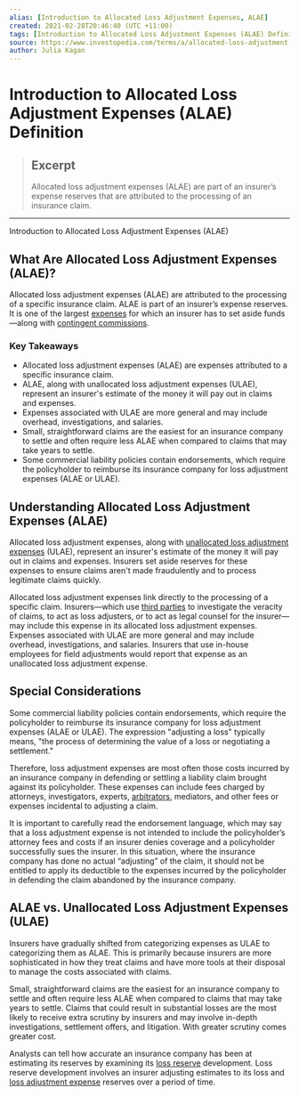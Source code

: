```yaml
---
alias: [Introduction to Allocated Loss Adjustment Expenses, ALAE]
created: 2021-02-28T20:46:40 (UTC +11:00)
tags: [Introduction to Allocated Loss Adjustment Expenses (ALAE) Definition, Introduction to Allocated Loss Adjustment Expenses (ALAE)]
source: https://www.investopedia.com/terms/a/allocated-loss-adjustment-expenses-alae.asp
author: Julia Kagan
---
```


# Introduction to Allocated Loss Adjustment Expenses (ALAE) Definition

> ## Excerpt
> Allocated loss adjustment expenses (ALAE) are part of an insurer’s expense reserves that are attributed to the processing of an insurance claim.

---

Introduction to Allocated Loss Adjustment Expenses (ALAE)
## What Are Allocated Loss Adjustment Expenses (ALAE)?

Allocated loss adjustment expenses (ALAE) are attributed to the processing of a specific insurance claim. ALAE is part of an insurer’s expense reserves. It is one of the largest [expenses](https://www.investopedia.com/terms/e/expense.asp) for which an insurer has to set aside funds—along with [contingent commissions](https://www.investopedia.com/terms/c/contingent-commission.asp).

### Key Takeaways

-   Allocated loss adjustment expenses (ALAE) are expenses attributed to a specific insurance claim.
-   ALAE, along with unallocated loss adjustment expenses (ULAE), represent an insurer's estimate of the money it will pay out in claims and expenses.
-   Expenses associated with ULAE are more general and may include overhead, investigations, and salaries.
-   Small, straightforward claims are the easiest for an insurance company to settle and often require less ALAE when compared to claims that may take years to settle.
-   Some commercial liability policies contain endorsements, which require the policyholder to reimburse its insurance company for loss adjustment expenses (ALAE or ULAE).

## Understanding Allocated Loss Adjustment Expenses (ALAE)

Allocated loss adjustment expenses, along with [unallocated loss adjustment expenses](https://www.investopedia.com/terms/u/unallocated-loss-adjustment-expenses-ulae.asp) (ULAE), represent an insurer's estimate of the money it will pay out in claims and expenses. Insurers set aside reserves for these expenses to ensure claims aren't made fraudulently and to process legitimate claims quickly.

Allocated loss adjustment expenses link directly to the processing of a specific claim. Insurers—which use [third parties](https://www.investopedia.com/terms/t/third-party.asp) to investigate the veracity of claims, to act as loss adjusters, or to act as legal counsel for the insurer—may include this expense in its allocated loss adjustment expenses. Expenses associated with ULAE are more general and may include overhead, investigations, and salaries. Insurers that use in-house employees for field adjustments would report that expense as an unallocated loss adjustment expense.

## Special Considerations

Some commercial liability policies contain endorsements, which require the policyholder to reimburse its insurance company for loss adjustment expenses (ALAE or ULAE). The expression "adjusting a loss" typically means, "the process of determining the value of a loss or negotiating a settlement."

Therefore, loss adjustment expenses are most often those costs incurred by an insurance company in defending or settling a liability claim brought against its policyholder. These expenses can include fees charged by attorneys, investigators, experts, [arbitrators](https://www.investopedia.com/terms/a/arbitration.asp), mediators, and other fees or expenses incidental to adjusting a claim.

It is important to carefully read the endorsement language, which may say that a loss adjustment expense is not intended to include the policyholder’s attorney fees and costs if an insurer denies coverage and a policyholder successfully sues the insurer. In this situation, where the insurance company has done no actual “adjusting” of the claim, it should not be entitled to apply its deductible to the expenses incurred by the policyholder in defending the claim abandoned by the insurance company.

## ALAE vs. Unallocated Loss Adjustment Expenses (ULAE)

Insurers have gradually shifted from categorizing expenses as ULAE to categorizing them as ALAE. This is primarily because insurers are more sophisticated in how they treat claims and have more tools at their disposal to manage the costs associated with claims.

Small, straightforward claims are the easiest for an insurance company to settle and often require less ALAE when compared to claims that may take years to settle. Claims that could result in substantial losses are the most likely to receive extra scrutiny by insurers and may involve in-depth investigations, settlement offers, and litigation. With greater scrutiny comes greater cost.

Analysts can tell how accurate an insurance company has been at estimating its reserves by examining its [loss reserve](https://www.investopedia.com/terms/l/loss-reserve.asp) development. Loss reserve development involves an insurer adjusting estimates to its loss and [loss adjustment expense](https://www.investopedia.com/terms/l/loss-adjustment-expense-lae.asp) reserves over a period of time.
